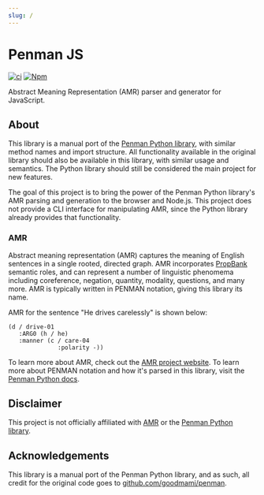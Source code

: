 ```yaml
---
slug: /
---
```


# Penman JS

[![ci](https://img.shields.io/github/actions/workflow/status/chanind/penman-js/ci.yaml?branch=main)](https://github.com/chanind/penman-js)
[![Npm](https://img.shields.io/npm/v/penman-js)](https://www.npmjs.com/package/penman-js)

Abstract Meaning Representation (AMR) parser and generator for JavaScript.

## About

This library is a manual port of the [Penman Python library](https://github.com/goodmami/penman), with similar method names and import structure. All functionality available in the original library should also be available in this library, with similar usage and semantics. The Python library should still be considered the main project for new features.

The goal of this project is to bring the power of the Penman Python library's AMR parsing and generation to the browser and Node.js. This project does not provide a CLI interface for manipulating AMR, since the Python library already provides that functionality.

### AMR

Abstract meaning representation (AMR) captures the meaning of English sentences in a single rooted, directed graph. AMR incorporates [PropBank](https://propbank.github.io/) semantic roles, and can represent a number of linguistic phenomema including coreference, negation, quantity, modality, questions, and many more. AMR is typically written in PENMAN notation, giving this library its name.

AMR for the sentence "He drives carelessly" is shown below:

```
(d / drive-01
   :ARG0 (h / he)
   :manner (c / care-04
              :polarity -))
```

To learn more about AMR, check out the [AMR project website](http://amr.isi.edu/). To learn more about PENMAN notation and how it's parsed in this library, visit the [Penman Python docs](https://penman.readthedocs.io/en/latest/notation.html).

## Disclaimer

This project is not officially affiliated with [AMR](http://amr.isi.edu/) or the [Penman Python library](https://github.com/goodmami/penman).

## Acknowledgements

This library is a manual port of the Penman Python library, and as such, all credit for the original code goes to [github.com/goodmami/penman](https://github.com/goodmami/penman).
